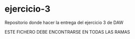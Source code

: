 # ejercicio-3
Repositorio donde hacer la entrega del ejercicio 3 de DAW

ESTE FICHERO DEBE ENCONTRARSE EN TODAS LAS RAMAS
